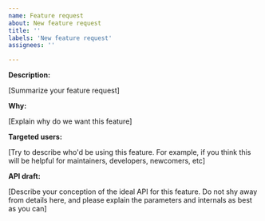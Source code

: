 ```yaml
---
name: Feature request
about: New feature request
title: ''
labels: 'New feature request'
assignees: ''

---
```


**Description:**

[Summarize your feature request]

**Why:**

[Explain why do we want this feature]

**Targeted users:**

[Try to describe who'd be using this feature. For example, if you think this
will be helpful for maintainers, developers, newcomers, etc]

**API draft:**

[Describe your conception of the ideal API for this feature. Do not shy away
from details here, and please explain the parameters and internals as best as
you can]